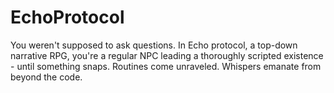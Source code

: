 # EchoProtocol
You weren't supposed to ask questions.  In Echo protocol, a top-down narrative RPG, you're a regular NPC leading a thoroughly scripted existence - until something snaps. Routines come unraveled. Whispers emanate from beyond the code.
